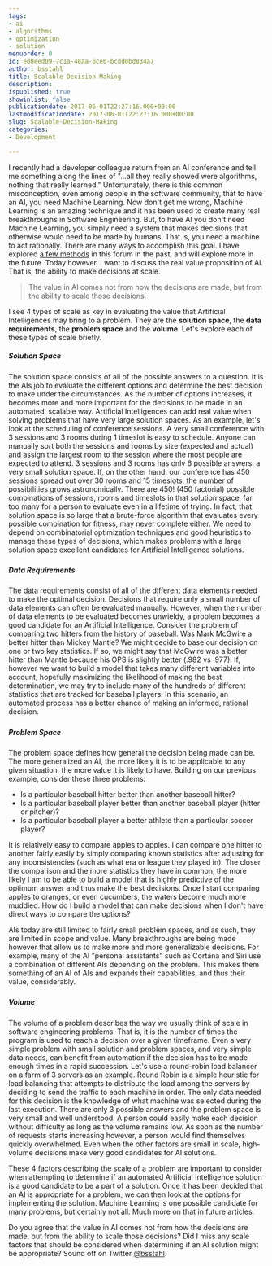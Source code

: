 ```yaml
---
tags:
- ai
- algorithms
- optimization
- solution
menuorder: 0
id: ed0eed09-7c1a-48aa-bce0-bcdd0bd834a7
author: bsstahl
title: Scalable Decision Making
description: 
ispublished: true
showinlist: false
publicationdate: 2017-06-01T22:27:16.000+00:00
lastmodificationdate: 2017-06-01T22:27:16.000+00:00
slug: Scalable-Decision-Making
categories:
- Development

---
```

I recently had a developer colleague return from an AI conference and tell me something along the lines of "…all they really showed were algorithms, nothing that really learned." Unfortunately, there is this common misconception, even among people in the software community, that to have an AI, you need Machine Learning. Now don't get me wrong, Machine Learning is an amazing technique and it has been used to create many real breakthroughs in Software Engineering. But, to have AI you don't need Machine Learning, you simply need a system that makes decisions that otherwise would need to be made by humans. That is, you need a machine to act rationally. There are many ways to accomplish this goal. I have explored [a few methods](http://www.cognitiveinheritance.com/?tag=/ai) in this forum in the past, and will explore more in the future. Today however, I want to discuss the real value proposition of AI. That is, the ability to make decisions at scale.


> The value in AI comes not from how the decisions are made, but from the ability to scale those decisions.


I see 4 types of scale as key in evaluating the value that Artificial Intelligences may bring to a problem. They are the **solution space**, the **data requirements**, the **problem space** and the **volume**. Let's explore each of these types of scale briefly.

##### Solution Space

The solution space consists of all of the possible answers to a question. It is the AIs job to evaluate the different options and determine the best decision to make under the circumstances. As the number of options increases, it becomes more and more important for the decisions to be made in an automated, scalable way. Artificial Intelligences can add real value when solving problems that have very large solution spaces. As an example, let's look at the scheduling of conference sessions. A very small conference with 3 sessions and 3 rooms during 1 timeslot is easy to schedule. Anyone can manually sort both the sessions and rooms by size (expected and actual) and assign the largest room to the session where the most people are expected to attend. 3 sessions and 3 rooms has only 6 possible answers, a very small solution space. If, on the other hand, our conference has 450 sessions spread out over 30 rooms and 15 timeslots, the number of possibilities grows astronomically. There are 450! (450 factorial) possible combinations of sessions, rooms and timeslots in that solution space, far too many for a person to evaluate even in a lifetime of trying. In fact, that solution space is so large that a brute-force algorithm that evaluates every possible combination for fitness, may never complete either. We need to depend on combinatorial optimization techniques and good heuristics to manage these types of decisions, which makes problems with a large solution space excellent candidates for Artificial Intelligence solutions.

##### 

##### Data Requirements

The data requirements consist of all of the different data elements needed to make the optimal decision. Decisions that require only a small number of data elements can often be evaluated manually. However, when the number of data elements to be evaluated becomes unwieldy, a problem becomes a good candidate for an Artificial Intelligence. Consider the problem of comparing two hitters from the history of baseball. Was Mark McGwire a better hitter than Mickey Mantle? We might decide to base our decision on one or two key statistics. If so, we might say that McGwire was a better hitter than Mantle because his OPS is slightly better (.982 vs .977). If, however we want to build a model that takes many different variables into account, hopefully maximizing the likelihood of making the best determination, we may try to include many of the hundreds of different statistics that are tracked for baseball players. In this scenario, an automated process has a better chance of making an informed, rational decision.

##### 

##### Problem Space

The problem space defines how general the decision being made can be. The more generalized an AI, the more likely it is to be applicable to any given situation, the more value it is likely to have. Building on our previous example, consider these three problems:

- Is a particular baseball hitter better than another baseball hitter?
- Is a particular baseball player better than another baseball player (hitter or pitcher)?
- Is a particular baseball player a better athlete than a particular soccer player?


It is relatively easy to compare apples to apples. I can compare one hitter to another fairly easily by simply comparing known statistics after adjusting for any inconsistencies (such as what era or league they played in). The closer the comparison and the more statistics they have in common, the more likely I am to be able to build a model that is highly predictive of the optimum answer and thus make the best decisions. Once I start comparing apples to oranges, or even cucumbers, the waters become much more muddied. How do I build a model that can make decisions when I don't have direct ways to compare the options?

AIs today are still limited to fairly small problem spaces, and as such, they are limited in scope and value. Many breakthroughs are being made however that allow us to make more and more generalizable decisions. For example, many of the AI "personal assistants" such as Cortana and Siri use a combination of different AIs depending on the problem. This makes them something of an AI of AIs and expands their capabilities, and thus their value, considerably.

##### 

##### Volume

The volume of a problem describes the way we usually think of scale in software engineering problems. That is, it is the number of times the program is used to reach a decision over a given timeframe. Even a very simple problem with small solution and problem spaces, and very simple data needs, can benefit from automation if the decision has to be made enough times in a rapid succession. Let's use a round-robin load balancer on a farm of 3 servers as an example. Round Robin is a simple heuristic for load balancing that attempts to distribute the load among the servers by deciding to send the traffic to each machine in order. The only data needed for this decision is the knowledge of what machine was selected during the last execution. There are only 3 possible answers and the problem space is very small and well understood. A person could easily make each decision without difficulty as long as the volume remains low. As soon as the number of requests starts increasing however, a person would find themselves quickly overwhelmed. Even when the other factors are small in scale, high-volume decisions make very good candidates for AI solutions.



These 4 factors describing the scale of a problem are important to consider when attempting to determine if an automated Artificial Intelligence solution is a good candidate to be a part of a solution. Once it has been decided that an AI is appropriate for a problem, we can then look at the options for implementing the solution. Machine Learning is one possible candidate for many problems, but certainly not all. Much more on that in future articles.

Do you agree that the value in AI comes not from how the decisions are made, but from the ability to scale those decisions? Did I miss any scale factors that should be considered when determining if an AI solution might be appropriate? Sound off on Twitter [@bsstahl](https://twitter.com/bsstahl).